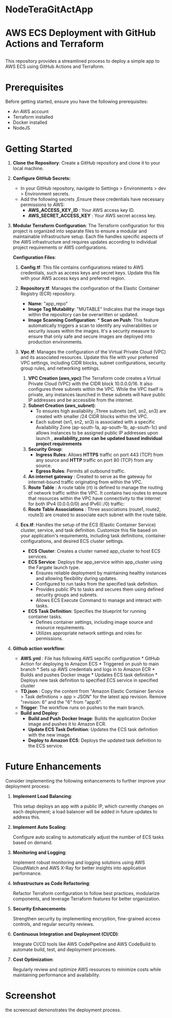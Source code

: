 # NodeTeraGitActApp
# AWS ECS Deployment with GitHub Actions and Terraform  </p>
This repository provides a streamlined process to deploy a simple app to AWS ECS using GitHub Actions and Terraform.

# Prerequisites
Before getting started, ensure you have the following prerequisites:

* An AWS account 
* Terraform installed
* Docker installed
* NodeJS

# Getting Started
1. **Clone the Repository**: Create a GitHub repository and clone it to your local machine.
2. **Configure GitHub Secrets:**
     * In your GitHub repository, navigate to Settings > Environments > dev > Environment secrets.
     * Add the following secrets ,Ensure these credentials have necessary permissions to AWS:
       *  **AWS_ACCESS_KEY_ID** : Your AWS access key ID.
       *  **AWS_SECRET_ACCESS_KEY** : Your AWS secret access key.
3. **Modular Terraform Configuration**:
   The Terraform configuration for this project is organized into separate files to ensure a modular and maintainable infrastructure setup. Each file handles specific aspects of the AWS infrastructure and requires updates according to individual project requirements or AWS configurations.

   **Configuration Files**:
   
     1. **Config.tf**: This file contains configurations related to AWS credentials, such as access keys and secret keys. Update this file with your AWS access keys and preferred region.    
     2. **Repository.tf**: Manages the configuration of the Elastic Container Registry (ECR) repository.</p>
           * **Name**: "app_repo"
           * **Image Tag Mutability**: "MUTABLE"
                  Indicates that the image tags within the repository can be overwritten or updated.
           * **Image Scanning Configuration**:
                  *  **Scan on Push**: This feature automatically triggers a scan to identify any vulnerabilities or security issues within the images. It's a security measure to ensure that only safe and secure images are deployed into production environments.    
     3. **Vpc.tf**: Manages the configuration of the Virtual Private Cloud (VPC) and its associated resources. Update this file with your preferred VPC settings, including CIDR blocks, subnet configurations, security group rules, and networking settings.<p>
        1. **VPC Creation (aws_vpc)**:The Terraform code creates a Virtual Private Cloud (VPC) with the CIDR block 10.0.0.0/16. It also configures three subnets within the VPC. While the VPC itself is private, any instances launched in these subnets will have public IP addresses and be accessible from the internet.
        2. **Subnet Creation (aws_subnet)**:
              * To ensures high availability ,Three subnets (sn1, sn2, sn3) are created with smaller /24 CIDR blocks within the VPC.
              * Each subnet (sn1, sn2, sn3) is associated with a specific Availability Zone (ap-south-1a, ap-south-1b, ap-south-1c) and allows instances to be assigned public IP addresses upon launch , **availability_zone can be updated based individual project requirements**
        3. **Security Group**:
             * **Ingress Rules**: Allows **HTTPS** traffic on port 443 (TCP) from any source and **HTTP** traffic on port 80 (TCP) from any source.
             * **Egress Rules**: Permits all outbound traffic.
        5. **An internet gateway** : Created to serve as the gateway for internet-bound traffic originating from within the VPC.
        6. **Route Table** : A route table (rt) is defined to manage the routing of network traffic within the VPC. It contains two routes to ensure that resources within the VPC have connectivity to the internet for both IPv4 (0.0.0.0/0) and IPv6(::/0) traffic:
        7. **Route Table Associations** : Three associations (route1, route2, route3) are created to associate each subnet with the route table.
         
         
     4. **Ecs.tf**: Handles the setup of the ECS (Elastic Container Service) cluster, service, and task definition. Customize this file based on your application's requirements, including task definitions, container configurations, and desired ECS cluster settings.
        * **ECS Cluster**: Creates a cluster named app_cluster to host ECS services.
        * **ECS Service**: Deploys the app_service within app_cluster using the Fargate launch type.
             - Ensures reliable deployment by maintaining healthy instances and allowing flexibility during updates.
             - Configured to run tasks from the specified task definition.
             - Provides public IPs to tasks and secures them using defined security groups and subnets.
             - Allows ECS Execute Command to manage and interact with tasks.
        * **ECS Task Definition**: Specifies the blueprint for running container tasks.
             - Defines container settings, including image source and resource requirements.
             - Utilizes appropriate network settings and roles for permissions.      

 4. **Github action workflow**:
    * **AWS.yml** : File has following AWS sepcific configuration
          * GitHub Action for deploying to Amazon ECS
          * Triggered on push to main branch
          * Sets up AWS credentials and logs in to Amazon ECR
          * Builds and pushes Docker image
          * Updates ECS task definition
          * Deploys new task definition to specified ECS service in specified cluster
    * **TD.json** : Copy the content from "Amazon Elastic Container Service > Task definitions > app > JSON" for the latest app revision. Remove "revision: 6" and the "6" from "app:6".
    * **Trigger**: The workflow runs on pushes to the main branch.
    * **Build and Deploy**:
        - **Build and Push Docker Image**: Builds the application Docker image and pushes it to Amazon ECR.
        - **Update ECS Task Definition**: Updates the ECS task definition with the new image.
        - **Deploy to Amazon ECS**: Deploys the updated task definition to the ECS service.
# Future Enhancements
Consider implementing the following enhancements to further improve your deployment process:

1. **Implement Load Balancing**:

    This setup deploys an app with a public IP, which currently changes on each deployment; a load balancer will be added in future updates to address this.

2. **Implement Auto Scaling**:

    Configure auto scaling to automatically adjust the number of ECS tasks based on demand.

3. **Monitoring and Logging**:

    Implement robust monitoring and logging solutions using AWS CloudWatch and AWS X-Ray for better insights into application performance.

4. **Infrastructure as Code Refactoring**:

    Refactor Terraform configuration to follow best practices, modularize components, and leverage Terraform features for better organization.

5. **Security Enhancements**:

    Strengthen security by implementing encryption, fine-grained access controls, and regular security reviews.

6. **Continuous Integration and Deployment (CI/CD)**:

    Integrate CI/CD tools like AWS CodePipeline and AWS CodeBuild to automate build, test, and deployment processes.

7. **Cost Optimization**:

    Regularly review and optimize AWS resources to minimize costs while maintaining performance and availability.
# Screenshot
 the screencast demonstrates the deployment process.
    
